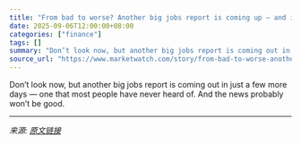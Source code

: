 ```yaml
---
title: "From bad to worse? Another big jobs report is coming up — and it probably won’t look good either."
date: 2025-09-06T12:00:00+08:00
categories: ["finance"]
tags: []
summary: "Don’t look now, but another big jobs report is coming out in just a few more days — one that most people have never heard of. And the news probably won’t be good."
source_url: "https://www.marketwatch.com/story/from-bad-to-worse-another-big-jobs-report-is-coming-up-and-it-probably-wont-look-good-either-d0b3a0aa?mod=mw_rss_topstories"
---
```


Don’t look now, but another big jobs report is coming out in just a few more days — one that most people have never heard of. And the news probably won’t be good.

---

*来源: [原文链接](https://www.marketwatch.com/story/from-bad-to-worse-another-big-jobs-report-is-coming-up-and-it-probably-wont-look-good-either-d0b3a0aa?mod=mw_rss_topstories)*
